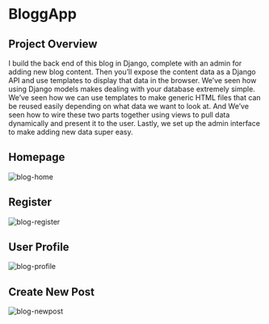 
# BloggApp

## Project Overview
I build the back end of this blog in Django, complete with an admin for adding new blog content. 
Then you’ll expose the content data as a Django API and use templates to display that data in the browser. 
We’ve seen how using Django models makes dealing with your database extremely simple.
We’ve seen how we can use templates to make generic HTML files that can be reused easily depending on what data we want to look at.
And We’ve seen how to wire these two parts together using views to pull data dynamically and present it to the user.
Lastly, we set up the admin interface to make adding new data super easy.

## Homepage
![blog-home](https://user-images.githubusercontent.com/72083319/123198690-31917d00-d4cb-11eb-9c55-1ba7c23e0540.PNG)

## Register
![blog-register](https://user-images.githubusercontent.com/72083319/123198771-49690100-d4cb-11eb-831a-fc70f6dab474.PNG)

## User Profile
![blog-profile](https://user-images.githubusercontent.com/72083319/123198789-52f26900-d4cb-11eb-9df6-a89a381e95fe.PNG)

## Create New Post
![blog-newpost](https://user-images.githubusercontent.com/72083319/123198916-8e8d3300-d4cb-11eb-9983-b14a2b330a2e.PNG)
